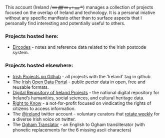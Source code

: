 This account (Ireland /ᚔᚏᚓᚂᚐᚅᚇ) manages a collection of projects focused on the overlap of Ireland and technology. It is a personal iniative without any specific manifesto other than to surface aspects that I personally find interesting and potentially useful to others.

### Projects hosted here:
* [Eircodes](https://github.com/ireland/eircodes) - notes and reference data related to the Irish postcode system.


### Projects hosted elsewhere:
* [Irish Projects on Github](https://github.com/topics/ireland) - all projects with the 'Ireland' tag in github.
* The [Irish Open Data Portal](https://data.gov.ie) - public pector data in open, free and reusable formats.
* [Digital Repository of Ireland Projects](https://www.dri.ie/projects) - the national digital repository for Ireland’s humanities, social sciences, and cultural heritage data.
* [Right to Know](https://www.righttoknow.ie) -  a not-for-profit focused on vindicating the rights of citizens to access information.
* The [@ireland](https://www.twitter.com/ireland) twitter account - voluntary curators that [rotate weekly](https://www.irishcentral.com/roots/what-is-the-ireland-twitter-feed-223955441-237781181) for a diverse Irish voice on twitter.
* The [Ogham Translator](https://ogh.am) - an English to Ogham transliterator (with phonetic replacements for the 6 missing ascii characters)
